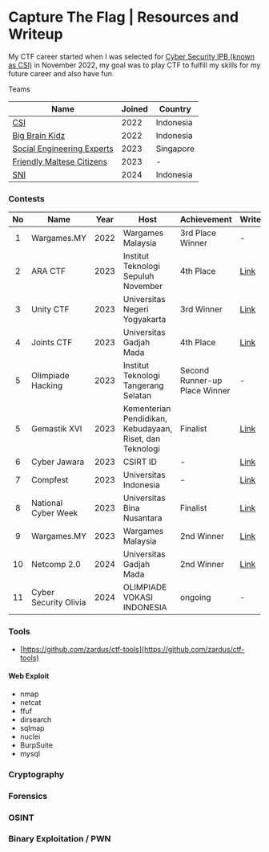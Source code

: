 # Capture The Flag | Resources and Writeup

My CTF career started when I was selected for [Cyber ​​Security IPB (known as CSI)](https://ctftime.org/team/11930) in November 2022, my goal was to play CTF to fulfill my skills for my future career and also have fun.

Teams

| Name                                                          | Joined | Country   |
| ------------------------------------------------------------- | ------ | --------- |
| [CSI](https://ctftime.org/team/11930)                         | 2022   | Indonesia |
| [Big Brain Kidz](https://ctftime.org/team/216927)             | 2022   | Indonesia |
| [Social Engineering Experts](https://ctftime.org/team/151372) | 2023   | Singapore |
| [Friendly Maltese Citizens](https://ctftime.org/team/220769)  | 2023   | -         |
| [SNI](https://ctftime.org/team/279998)                        | 2024   | Indonesia |


### Contests

| No  | Name                  | Year | Host                                                     | Achievement                   | Writeups                                                                               | Country | Category       |
| :-: | --------------------- | :--: | -------------------------------------------------------- | ----------------------------- | -------------------------------------------------------------------------------------- | :-----: | -------------- |
|  1  | Wargames.MY           | 2022 | Wargames Malaysia                                        | 3rd Place Winner              | -                                                                                      |  🇲🇾   | Jeopardy       |
|  2  | ARA CTF               | 2023 | Institut Teknologi Sepuluh November                      | 4th Place                     | [Link](Writeups/4th_ARACTF_2023.pdf)                                                   |  🇮🇩   | Jeopardy       |
|  3  | Unity CTF             | 2023 | Universitas Negeri Yogyakarta                            | 3rd Winner                    | [Link](Writeups/4th_Final_Joints_UGM.pdf)                                              |  🇮🇩   | Attack-Defense |
|  4  | Joints CTF            | 2023 | Universitas Gadjah Mada                                  | 4th Place                     | [Link](tes)                                                                            |  🇮🇩   | Jeopardy       |
|  5  | Olimpiade Hacking     | 2023 | Institut Teknologi Tangerang Selatan                     | Second Runner-up Place Winner | -                                                                                      |  🇮🇩   | Jeopardy       |
|  5  | Gemastik XVI          | 2023 | Kementerian Pendidikan, Kebudayaan, Riset, dan Teknologi | Finalist                      | [Link](tes)                                                                            |  🇮🇩   | Attack-Defense |
|  6  | Cyber Jawara          | 2023 | CSIRT ID                                                 | -                             | [Link](#)                                                                              |  🇮🇩   | Jeopardy       |
|  7  | Compfest              | 2023 | Universitas Indonesia                                    | -                             | [Link](#)                                                                              |  🇮🇩   | Jeopardy       |
|  8  | National Cyber Week   | 2023 | Universitas Bina Nusantara                               | Finalist                      | [Link](tes)                                                                            |  🇮🇩   | Jeopardy       |
|  9  | Wargames.MY           | 2023 | Wargames Malaysia                                        | 2nd Winner                    | [Link](https://naufalardhani.medium.com/wargames-my-ctf-2023-web-writeup-83bc56862706) |  🇲🇾   | Jeopardy       |
| 10  | Netcomp 2.0           | 2024 | Universitas Gadjah Mada                                  | 2nd Winner                    | [Link](#)                                                                              |  🇮🇩   | Boot2Root      |
| 11  | Cyber Security Olivia | 2024 | OLIMPIADE VOKASI INDONESIA                               | ongoing                       | -                                                                                      |  🇮🇩   | Pentesting     |


### Tools
- [https://github.com/zardus/ctf-tools](https://github.com/zardus/ctf-tools)

#### Web Exploit
- nmap
- netcat
- ffuf
- dirsearch
- sqlmap
- nuclei
- BurpSuite
- mysql
### Cryptography
### Forensics
### OSINT
### Binary Exploitation / PWN
